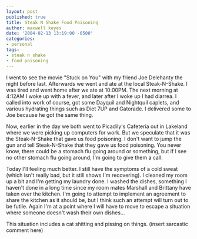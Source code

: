 ```yaml
---
layout: post
published: true
title: Steak N Shake Food Poisoning
author: maxwell keyes
date: '2004-02-13 13:19:00 -0500'
categories:
- personal
tags:
- steak n shake
- food poisoning
---
```


I went to see the movie "Stuck on You" with my friend Joe Delehanty the night
before last. Afterwards we went and ate at the local Steak-N-Shake. I was tired
and went home after we ate at 10:00PM. The next morning at 4:12AM I woke up with
a fever, and later after I woke up I had diarrea. I called into work of course,
got some Dayquil and Nightquil caplets, and various hydrating things such as
Diet 7UP and Gatorade. I delivered some to Joe because he got the same thing.

Now, earlier in the day we both went to Picadily's Cafeteria out in Lakeland
where we were picking up computers for work. But we speculate that it was the
Steak-N-Shake that gave us food poisoning. I don't want to jump the gun and tell
Steak-N-Shake that they gave us food poisoning. You never know, there could be a
stomach flu going around or something, but if I see no other stomach flu going
around, I'm going to give them a call.

Today I'll feeling much better. I still have the symptoms of a cold sweat (which
isn't really bad, but it still shows I'm recovering). I cleaned my room up a bit
and I'm getting my laundry done. I washed the dishes, something I haven't done
in a long time since my room mates Marshall and Brittany have taken over the
kitchen. I'm going to attempt to implement an agreement to share the kitchen as
it should be, but I think such an attempt will turn out to be futile. Again I'm
at a point where I will have to move to escape a situation where someone doesn't
wash their own dishes...

This situation includes a cat shitting and pissing on things. (insert sarcastic
comment here)
